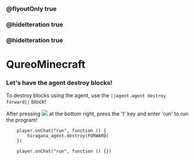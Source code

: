 ### @flyoutOnly true
### @hideIteration true
### @hideIteration true
# QureoMinecraft

### Let's have the agent destroy blocks!

To destroy blocks using the agent,
use the ``||agent.agent destroy forward||`` block!

After pressing ![](https://raw.githubusercontent.com/camp-minecraft/TechkidsCampTutorial/master/images/playbutton.png) at the bottom right, press the 't' key and enter 'run' to run the program!

```ghost
    player.onChat("run", function () {
        hiragana_agent.destroy(FORWARD)
    })
```

```template
    player.onChat("run", function () {})
```